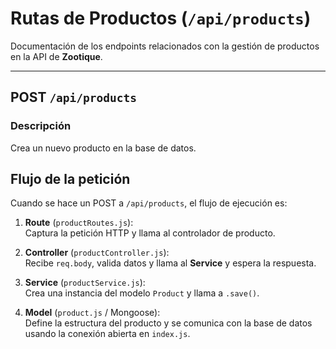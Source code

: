 # Rutas de Productos (`/api/products`)

Documentación de los endpoints relacionados con la gestión de productos en la API de **Zootique**.

---

## POST `/api/products`

### Descripción
Crea un nuevo producto en la base de datos.



## Flujo de la petición

Cuando se hace un POST a `/api/products`, el flujo de ejecución es:

1. **Route** (`productRoutes.js`):  
   Captura la petición HTTP y llama al controlador de producto.

2. **Controller** (`productController.js`):  
   Recibe `req.body`, valida datos y llama al **Service** y espera la respuesta.

3. **Service** (`productService.js`):  
   Crea una instancia del modelo `Product` y llama a `.save()`.

4. **Model** (`product.js` / Mongoose):  
   Define la estructura del producto y se comunica con la base de datos usando la conexión abierta en `index.js`.
